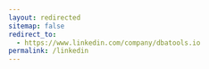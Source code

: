 ```yaml
---
layout: redirected
sitemap: false
redirect_to:
  - https://www.linkedin.com/company/dbatools.io
permalink: /linkedin
---
```

